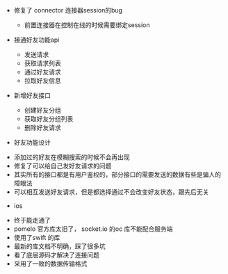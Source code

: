 * 修复了 connector 连接器session的bug
  - 前置连接器在控制在线的时候需要绑定session

* 接通好友功能api
  - 发送请求
  - 获取请求列表
  - 通过好友请求
  - 拉取好友信息

* 新增好友接口
  - 创建好友分组
  - 获取好友分组列表
  - 删除好友请求

* 好友功能设计
 - 添加过的好友在模糊搜索的时候不会再出现
 - 修复了可以给自己发好友请求的问题
 - 其实所有的接口都是有用户鉴权的，部分接口的需要发送的数据有些是骗人的障眼法
 - 可以相互发送好友请求，但是都选择通过不会改变好友状态，跟先后无关

* ios
 - 终于能走通了
 - pomelo 官方库太旧了， socket.io 的oc 库不能配合服务端
 - 使用了swift 的库
 - 最新的库文档不明确，踩了很多坑
 - 看了底层源码才解决了连接问题
 - 采用了一致的数据传输格式